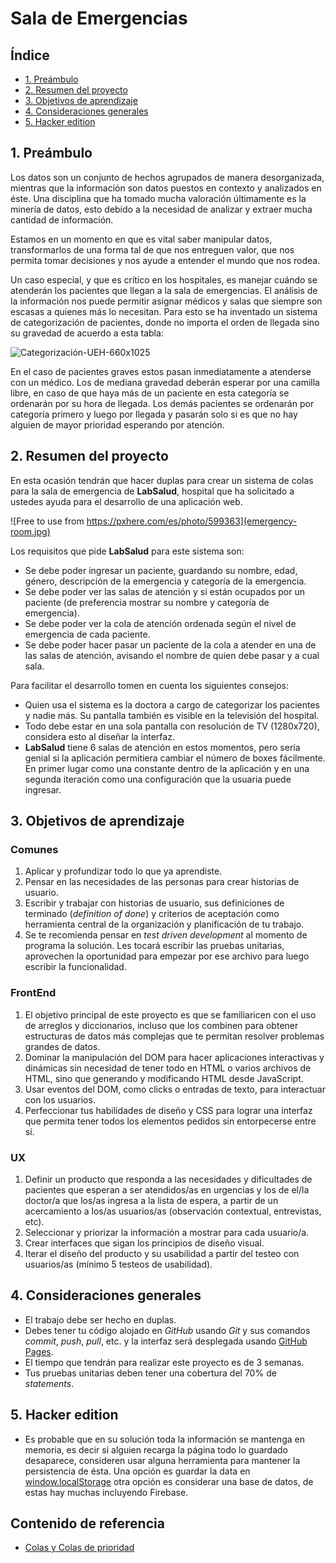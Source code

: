 # Sala de Emergencias

## Índice

* [1. Preámbulo](#1-preámbulo)
* [2. Resumen del proyecto](#2-resumen-del-proyecto)
* [3. Objetivos de aprendizaje](#3-objetivos-de-aprendizaje)
* [4. Consideraciones generales](#4-consideraciones-generales)
* [5. Hacker edition](#5-hacker-edition)

## 1. Preámbulo

Los datos son un conjunto de hechos agrupados de manera desorganizada, mientras
que la información son datos puestos en contexto y analizados en éste. Una disciplina
que ha tomado mucha valoración últimamente es la minería de datos, esto debido a
la necesidad de analizar y extraer mucha cantidad de información.

Estamos en un momento en que es vital saber manipular datos, transformarlos
de una forma tal de que nos entreguen valor, que nos permita tomar decisiones y nos
ayude a entender el mundo que nos rodea.

Un caso especial, y que es crítico en los hospitales, es manejar cuándo se
atenderán los pacientes que llegan a la sala de emergencias. El análisis de la información
nos puede permitir asignar médicos y salas que siempre son escasas a quienes más
lo necesitan. Para esto se ha inventado un sistema de categorización de pacientes,
donde no importa el orden de llegada sino su gravedad de acuerdo a esta tabla:

![Categorización-UEH-660x1025](https://user-images.githubusercontent.com/7809496/71842401-4d6b4e00-30a0-11ea-9784-910bcc7b2a8a.png)

En el caso de pacientes graves estos pasan inmediatamente a atenderse con un
médico. Los de mediana gravedad deberán esperar por una camilla libre, en caso de
que haya más de un paciente en esta categoría se ordenarán por su hora de llegada.
Los demás pacientes se ordenarán por categoría primero y luego por llegada y pasarán
solo si es que no hay alguien de mayor prioridad esperando por atención.

## 2. Resumen del proyecto

En esta ocasión tendrán que hacer duplas para crear un sistema de colas para la
sala de emergencia de __LabSalud__, hospital que ha solicitado a ustedes ayuda
para el desarrollo de una aplicación web.

![Free to use from https://pxhere.com/es/photo/599363](emergency-room.jpg)

Los requisitos que pide __LabSalud__ para este sistema son:

* Se debe poder ingresar un paciente, guardando su nombre, edad, género, descripción
de la emergencia y categoría de la emergencia.
* Se debe poder ver las salas de atención y si están ocupados por un paciente (de
preferencia mostrar su nombre y categoría de emergencia).
* Se debe poder ver la cola de atención ordenada según el nivel de emergencia
de cada paciente.
* Se debe poder hacer pasar un paciente de la cola a atender en una de las salas
de atención, avisando el nombre de quien debe pasar y a cual sala.

Para facilitar el desarrollo tomen en cuenta los siguientes consejos:

* Quien usa el sistema es la doctora a cargo de categorizar los pacientes y
nadie más. Su pantalla también es visible en la televisión del hospital.
* Todo debe estar en una sola pantalla con resolución de TV (1280x720),
considera esto al diseñar la interfaz.
* __LabSalud__ tiene 6 salas de atención en estos momentos, pero sería genial si
la aplicación permitiera cambiar el número de boxes fácilmente. En primer lugar
como una constante dentro de la aplicación y en una segunda iteración como una
configuración que la usuaria puede ingresar.

## 3. Objetivos de aprendizaje

### Comunes

1. Aplicar y profundizar todo lo que ya aprendiste.
2. Pensar en las necesidades de las personas para crear historias de usuario.
3. Escribir y trabajar con historias de usuario, sus definiciones de terminado
(_definition of done_) y criterios de aceptación como herramienta central de la
organización y planificación de tu trabajo.
4. Se te recomienda pensar en _test driven development_ al momento de programa la
solución. Les tocará escribir las pruebas unitarias, aprovechen la oportunidad para
empezar por ese archivo para luego escribir la funcionalidad.

### FrontEnd

1. El objetivo principal de este proyecto es que se familiaricen con el uso de
arreglos y diccionarios, incluso que los combinen para obtener estructuras de
datos más complejas que te permitan resolver problemas grandes de datos.
2. Dominar la manipulación del DOM para hacer aplicaciones interactivas y
dinámicas sin necesidad de tener todo en HTML o varios archivos de HTML, sino
que generando y modificando HTML desde JavaScript.
3. Usar eventos del DOM, como clicks o entradas de texto, para interactuar
con los usuarios.
4. Perfeccionar tus habilidades de diseño y CSS para lograr una interfaz que
permita tener todos los elementos pedidos sin entorpecerse entre sí.

### UX

1. Definir un producto que responda a las necesidades y dificultades de
pacientes que esperan a ser atendidos/as en urgencias y los de el/la doctor/a
que los/as ingresa a la lista de espera, a partir de un acercamiento a los/as
usuarios/as (observación contextual, entrevistas, etc).
2. Seleccionar y priorizar la información a mostrar para cada usuario/a.
3. Crear interfaces que sigan los principios de diseño visual.
4. Iterar el diseño del producto y su usabilidad a partir del testeo con
usuarios/as (mínimo 5 testeos de usabilidad).

## 4. Consideraciones generales

* El trabajo debe ser hecho en duplas.
* Debes tener tu código alojado en *GitHub* usando *Git* y sus comandos
*commit*, *push*, *pull*, etc. y la interfaz será desplegada usando [GitHub Pages](https://pages.github.com/).
* El tiempo que tendrán para realizar este proyecto es de 3 semanas.
* Tus pruebas unitarias deben tener una cobertura del 70% de _statements_.

## 5. Hacker edition

* Es probable que en su solución toda la información se mantenga en memoria, es
decir si alguien recarga la página todo lo guardado desaparece, consideren usar
alguna herramienta para mantener la persistencia de ésta. Una opción es guardar
la data en [window.localStorage](https://developer.mozilla.org/es/docs/Web/API/Window/localStorage)
otra opción es considerar una base de datos, de estas hay muchas incluyendo Firebase.

## Contenido de referencia

* [Colas y Colas de prioridad](https://medium.com/laboratoria-developers/queues-in-javascript-2602677c9c3b)
